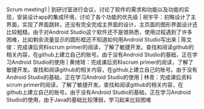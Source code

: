 Scrum meeting1
| 到研讨室进行会议，讨论了软件的需求和功能以及功能的实现，安装设计app的集成环境，讨论了各个功能的优先级
| 祝宇平：初略设计了主界面，实现了界面跳转，还没有完全完成主界面的设计，主页面的图形界面设计还比较粗糙。由于对Android Studio这个软件还不是很熟悉，使用过程遇到了许多困难，比如剩余流量显示的圆形框还不知道如何用Android Studio写出来
| 陈文俊：完成课后资料scrum primer的阅读，了解了敏捷开发。查找和阅读github的相关内容，在github上建立自己的账号。由于没有Android Studio的基础，正在学习Android Studio的使用 
| 黄绮琦：完成课后资料scrum primer的阅读，了解了敏捷开发。查找和阅读github的相关内容，在github上建立自己的账号。由于没有Android Studio的基础，正在学习Android Studio的使用
| 林青：完成课后资料scrum primer的阅读，了解了敏捷开发。查找和阅读github的相关内容，在github上建立自己的账号。由于没有Android Studio的基础，正在学习Android Studio的使用，由于Java的基础比较薄弱，学习起来比较困难
